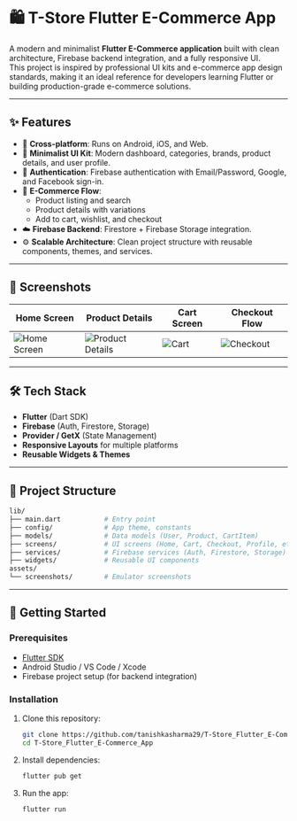 # 🛍️ T-Store Flutter E-Commerce App

A modern and minimalist **Flutter E-Commerce application** built with clean architecture, Firebase backend integration, and a fully responsive UI.  
This project is inspired by professional UI kits and e-commerce app design standards, making it an ideal reference for developers learning Flutter or building production-grade e-commerce solutions.  

---

## ✨ Features

- 📱 **Cross-platform**: Runs on Android, iOS, and Web.  
- 🎨 **Minimalist UI Kit**: Modern dashboard, categories, brands, product details, and user profile.  
- 🔐 **Authentication**: Firebase authentication with Email/Password, Google, and Facebook sign-in.  
- 🛒 **E-Commerce Flow**:
  - Product listing and search  
  - Product details with variations  
  - Add to cart, wishlist, and checkout  
- ☁️ **Firebase Backend**: Firestore + Firebase Storage integration.  
- ⚙️ **Scalable Architecture**: Clean project structure with reusable components, themes, and services.  

---

## 📸 Screenshots

| Home Screen | Product Details | Cart Screen | Checkout Flow |
|-------------|----------------|-------------|---------------|
| ![Home Screen](assets/screenshots/home.png) | ![Product Details](assets/screenshots/product.png) | ![Cart](assets/screenshots/cart.png) | ![Checkout](assets/screenshots/checkout.png) |


---

## 🛠️ Tech Stack

- **Flutter** (Dart SDK)  
- **Firebase** (Auth, Firestore, Storage)  
- **Provider / GetX** (State Management)  
- **Responsive Layouts** for multiple platforms  
- **Reusable Widgets & Themes**  

---

## 📂 Project Structure
```bash
lib/
├── main.dart           # Entry point
├── config/             # App theme, constants
├── models/             # Data models (User, Product, CartItem)
├── screens/            # UI screens (Home, Cart, Checkout, Profile, etc.)
├── services/           # Firebase services (Auth, Firestore, Storage)
├── widgets/            # Reusable UI components
assets/
└── screenshots/        # Emulator screenshots
```

---

## 🚀 Getting Started

### Prerequisites
- [Flutter SDK](https://flutter.dev/docs/get-started/install)  
- Android Studio / VS Code / Xcode  
- Firebase project setup (for backend integration)  

### Installation

1. Clone this repository:
   ```bash
   git clone https://github.com/tanishkasharma29/T-Store_Flutter_E-Commerce_App.git
   cd T-Store_Flutter_E-Commerce_App

2. Install dependencies:
   ```bash
   flutter pub get

3. Run the app:
   ```bash
   flutter run
